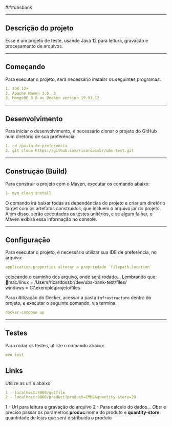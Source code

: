 ###ubsbank

---

## Descrição do projeto
Esse é um projeto de teste, usando Java 12 para leitura, gravação e procesamento de arquivos.

---

## Começando

Para executar o projeto, será necessário instalar os seguintes programas:
```yaml
1. JDK 12+
2. Apache Maven 3.6. 3
3. MongoDB 3.8 ou Docker version 19.03.12
```

---

## Desenvolvimento

Para iniciar o desenvolvimento, é necessário clonar o projeto do GitHub num diretório de sua preferência:

```yaml
1. cd /pasta-de-preferencia
2. git clone https://github.com/ricardossbr/ubs-test.git
```

---

## Construção (Build)

Para construir o projeto com o Maven, executar os comando abaixo:
```yaml
1- mvn clean install
```
O comando irá baixar todas as dependências do projeto e criar um diretório target com os artefatos construídos, que incluem o arquivo jar do projeto. Além disso, serão executados os testes unitários, e se algum falhar, o Maven exibirá essa informação no console.

---

## Configuração

Para executar o projeto, é necessário utilizar sua IDE de preferência, no arquivo: 
```yaml
application.properties alterar a propriedade `filepath.location`
````
colocando o caminho dos arquivo, onde será rodado... 
Lembrando que: 
    mac/linux = /Users/ricardossbr/dev/ubs-bank-test/files/  
    windows = C:\\exemple\\projeto\\files

Para ultilização do Docker, acessar a pasta `infrastructure` dentro do projeto, e executar o seguinte comando, via termina:
```yaml
docker-compose up
````
---
    
## Testes
Para rodar os testes, utilize o comando abaixo:
```yaml
mvn test
```

## Links
Utilize as url`s abaixo
```yaml
1 - localhost:8080/getfile 
2 - localhost:8080/product?product=EMMS&quantity-store=20 
```
1 - Url para leitura e gravação do arquivo
2 - Para calculo do dados... *Obs*: e preciso passar os parametros **produc**:nome do produto  e **quantity-store**: quantidade de lojas que será distribuida o produto

